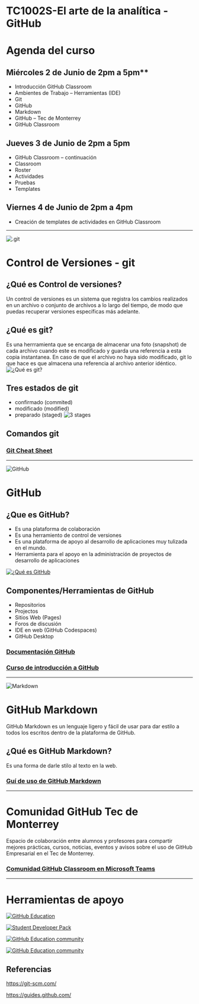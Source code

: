 # TC1002S-El arte de la analítica - GitHub

# Agenda del curso

## Miércoles 2 de Junio de 2pm a 5pm**
- Introducción GitHub Classroom
- Ambientes de Trabajo – Herramientas (IDE)
- Git
- GitHub
- Markdown
- GitHub – Tec de Monterrey
- GitHub Classroom
 
## Jueves 3 de Junio de 2pm a 5pm
- GitHub Classroom – continuación
- Classroom
- Roster
- Actividades
- Pruebas
- Templates
 
## Viernes 4 de Junio de 2pm a 4pm
- Creación de templates de actividades en GitHub Classroom

---
![.git](images/git.png)
# Control de Versiones - git

## ¿Qué es Control de versiones?

Un control de versiones es un sistema que registra los cambios realizados en un archivo o conjunto de archivos a lo largo del tiempo, de modo que puedas recuperar versiones específicas más adelante.


## ¿Qué es git?

Es una herrramienta que se encarga de almacenar una foto (snapshot) de cada archivo cuando este es modificado y guarda una referencia a esta copia instantanea. En caso de que el archivo no haya sido modificado, git lo que hace es que almacena una referencia al archivo anterior idéntico.
![¿Qué es git?](images/git-what-is.png)

## Tres estados de git

- confirmado (commited)
- modificado (modified)
- preparado (staged)
![3 stages](images/git3stages.png)

## Comandos git

### [Git Cheat Sheet](https://education.github.com/git-cheat-sheet-education.pdf)

---

![GitHub](images/GitHub.png)
# GitHub

## ¿Que es GitHub?

- Es una plataforma de colaboración
- Es una herramiento de control de versiones
- Es una plataforma de apoyo al desarrollo de aplicaciones muy tulizada en el mundo.
- Herramienta para el apoyo en la administración de proyectos de desarrollo de aplicaciones

[![¿Qué es GitHub](images/GitHub-logo-what-is.png)](http://www.youtube.com/watch?v=w3jLJU7DT5E)

## Componentes/Herramientas de GitHub

- Repositorios
- Projectos
- Sitios Web (Pages)
- Foros de discusión
- IDE en web (GitHub Codespaces)
- GitHub Desktop

### [Documentación GitHub](https://docs.github.com/en)


### [Curso de introducción a GitHub](https://lab.github.com/githubtraining/introduction-to-github)

---

![Markdown](images/markdown.png)
# GitHub Markdown

GitHub Markdown es un lenguaje ligero y fácil de usar para dar estilo a todos los escritos dentro de la plataforma de GitHub.

## ¿Qué es GitHub Markdown?

Es una forma de darle stilo al texto en la web.

### [Guí de uso de GitHub Markdown](https://guides.github.com/features/mastering-markdown/)
---

# Comunidad GitHub Tec de Monterrey

Espacio de colaboración entre alumnos y profesores para compartir mejores prácticas, cursos, noticias, eventos y avisos sobre el uso de GitHub Empresarial en el Tec de Monterrey.

### [Comunidad GitHub Classroom en Microsoft Teams](http://bit.ly/GitHub-Classroom)


---
# Herramientas de apoyo 

[![GitHub Education](images/githubeducation.png)](https://education.github.com/)

[![Student Developer Pack](images/studentdeveloperpack.png)](https://education.github.com/pack)


[![GitHub Education community](images/learninglab.png)](https://lab.github.com/)
 

[![GitHub Education community](images/EducationCommunity.png)](https://education.github.community/)
 

## Referencias
https://git-scm.com/

https://guides.github.com/


